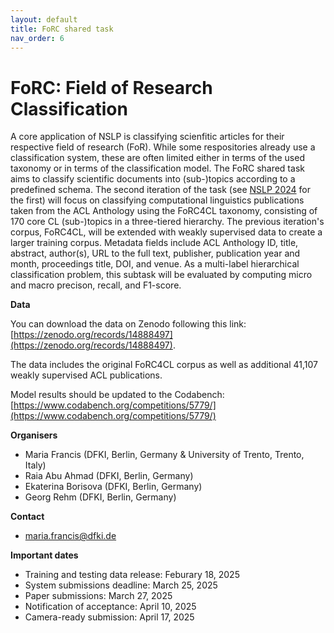 ```yaml
---
layout: default
title: FoRC shared task
nav_order: 6
---
```


# FoRC: Field of Research Classification

A core application of NSLP is classifying scienfitic articles for their respective field of research (FoR). While some respositories already use a classification system, these are often limited either in terms of the used taxonomy or in terms of the classification model. The FoRC shared task aims to classify scientific documents into (sub-)topics according to a predefined schema. The second iteration of the task (see [NSLP 2024](https://nfdi4ds.github.io/nslp2024/docs/forc_shared_task.html) for the first) will focus on classifying computational linguistics publications taken from the ACL Anthology using the FoRC4CL taxonomy, consisting of 170 core CL (sub-)topics in a three-tiered hierarchy. The previous iteration's corpus, FoRC4CL, will be extended with weakly supervised data to create a larger training corpus. Metadata fields include ACL Anthology ID, title, abstract, author(s), URL to the full text, publisher, publication year and month, proceedings title, DOI, and venue. As a multi-label hierarchical classification problem, this subtask will be evaluated by computing micro and macro precison, recall, and F1-score.

**Data**

You can download the data on Zenodo following this link: [https://zenodo.org/records/14888497](https://zenodo.org/records/14888497).

The data includes the original FoRC4CL corpus as well as additional 41,107 weakly supervised ACL publications.

Model results should be updated to the Codabench: [https://www.codabench.org/competitions/5779/](https://www.codabench.org/competitions/5779/)

**Organisers**

* Maria Francis (DFKI, Berlin, Germany & University of Trento, Trento, Italy)
* Raia Abu Ahmad (DFKI, Berlin, Germany)
* Ekaterina Borisova (DFKI, Berlin, Germany) 
* Georg Rehm (DFKI, Berlin, Germany) 

**Contact**

* maria.francis@dfki.de

**Important dates**

* Training and testing data release: Feburary 18, 2025
* System submissions deadline: March 25, 2025
* Paper submissions: March 27, 2025
* Notification of acceptance: April 10, 2025
* Camera-ready submission: April 17, 2025

